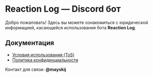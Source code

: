 # Reaction Log — Discord бот

Добро пожаловать! Здесь вы можете ознакомиться с юридической информацией, касающейся использования бота **Reaction Log**.

## Документация

- [Условия использования (ToS)](TERMS_OF_SERVICE.md)
- [Политика конфиденциальности](PRIVACY_POLICY.md)

Контакт для связи: **@mayskij**
